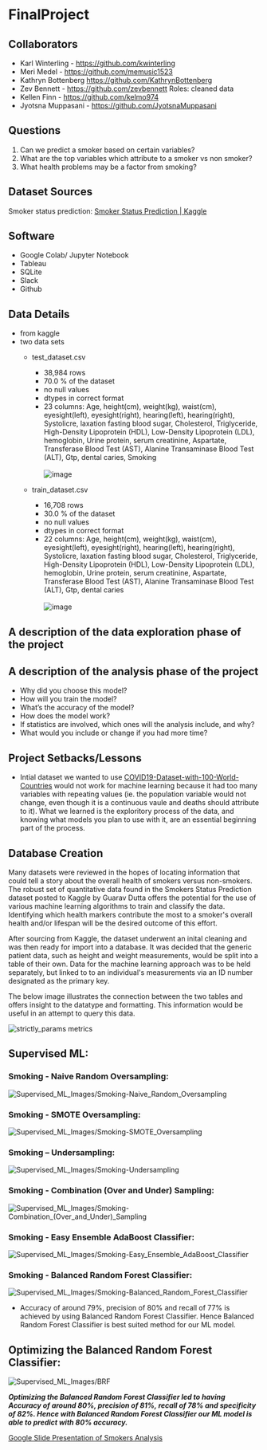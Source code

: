 # FinalProject
## Collaborators
- Karl Winterling - https://github.com/kwinterling
- Meri Medel - https://github.com/memusic1523
- Kathryn Bottenberg https://github.com/KathrynBottenberg
- Zev Bennett - https://github.com/zevbennett
    Roles: cleaned data
- Kellen Finn - https://github.com/kelmo974
- Jyotsna Muppasani - https://github.com/JyotsnaMuppasani

## Questions
1. Can we predict a smoker based on certain variables? 
2. What are the top variables which attribute to a smoker vs non smoker? 
3. What health problems may be a factor from smoking?


## Dataset Sources
Smoker status prediction: [Smoker Status Prediction | Kaggle](https://www.kaggle.com/datasets/gauravduttakiit/smoker-status-prediction)

## Software
- Google Colab/ Jupyter Notebook
- Tableau
- SQLite
- Slack
- Github

## Data Details
- from kaggle
- two data sets 
    - test_dataset.csv
        - 38,984 rows
        - 70.0 % of the dataset
        - no null values
        - dtypes in correct format
        - 23 columns: Age, height(cm), weight(kg), waist(cm), eyesight(left), eyesight(right), hearing(left), hearing(right), Systolicre, laxation fasting blood sugar, Cholesterol, Triglyceride, High-Density Lipoprotein (HDL), Low-Density Lipoprotein (LDL), hemoglobin, Urine protein, serum creatinine, Aspartate, Transferase Blood Test (AST), Alanine Transaminase Blood Test (ALT), Gtp, dental caries, Smoking </br> </br>
        ![image](train_unique_table.png)

    - train_dataset.csv
        - 16,708 rows
        - 30.0 % of the dataset
        - no null values
        - dtypes in correct format
        - 22 columns: Age, height(cm), weight(kg), waist(cm), eyesight(left), eyesight(right), hearing(left), hearing(right), Systolicre, laxation fasting blood sugar, Cholesterol, Triglyceride, High-Density Lipoprotein (HDL), Low-Density Lipoprotein (LDL), hemoglobin, Urine protein, serum creatinine, Aspartate, Transferase Blood Test (AST), Alanine Transaminase Blood Test (ALT), Gtp, dental caries </br> </br>
        ![image](test_unique_table.png)
    
## A description of the data exploration phase of the project



## A description of the analysis phase of the project
- Why did you choose this model?
- How will you train the model?
- What’s the accuracy of the model?
- How does the model work?
- If statistics are involved, which ones will the analysis include, and why?
- What would you include or change if you had more time?


## Project Setbacks/Lessons
- Intial dataset we wanted to use [COVID19-Dataset-with-100-World-Countries](https://www.kaggle.com/datasets/sambelkacem/covid19-algeria-and-world-dataset) would not work for machine learning because it had too many variables with repeating values (ie. the population variable would not change, even though it is a continuous vaule and deaths should attribute to it). What we learned is the exploritory process of the data, and knowing what models you plan to use with it, are an essential beginning part of the process. 



## Database Creation
Many datasets were reviewed in the hopes of locating information that could tell a story about the overall health of smokers versus non-smokers. The robust set of quantitative data found in the Smokers Status Prediction dataset posted to Kaggle by Guarav Dutta offers the potential for the use of various machine learning algorithms to train and classify the data. Identifying which health markers contribute the most to a smoker's overall health and/or lifespan will be the desired outcome of this effort. 

After sourcing from Kaggle, the dataset underwent an inital cleaning and was then ready for import into a database. It was decided that the generic patient data, such as height and weight measurements, would be split into a table of their own. Data for the machine learning approach was to be held separately, but linked to to an individual's measurements via an ID number designated as the primary key.

The below image illustrates the connection between the two tables and offers insight to the datatype and formatting. This information would be useful in an attempt to query this data.


   ![strictly_params metrics](https://user-images.githubusercontent.com/109499859/214213592-68f5727f-798f-4411-8979-b1e19a9ace4c.png)
        
      
## Supervised ML:
### Smoking - Naive Random Oversampling:
![ Supervised_ML_Images/Smoking-Naive_Random_Oversampling]( Supervised_ML_Images/Smoking-Naive_Random_Oversampling.png)

### Smoking - SMOTE Oversampling:
![ Supervised_ML_Images/Smoking-SMOTE_Oversampling]( Supervised_ML_Images/Smoking-SMOTE_Oversampling.png)

### Smoking – Undersampling:
![Supervised_ML_Images/Smoking-Undersampling]( Supervised_ML_Images/Smoking-Undersampling.png)

### Smoking - Combination (Over and Under) Sampling:
![ Supervised_ML_Images/Smoking-Combination_(Over_and_Under)_Sampling]( Supervised_ML_Images/Smoking-Combination_(Over_and_Under)_Sampling.png)

### Smoking - Easy Ensemble AdaBoost Classifier:
![Supervised_ML_Images/Smoking-Easy_Ensemble_AdaBoost_Classifier]( Supervised_ML_Images/Smoking-Easy_Ensemble_AdaBoost_Classifier.png)

### Smoking - Balanced Random Forest Classifier:

![ Supervised_ML_Images/Smoking-Balanced_Random_Forest_Classifier](Supervised_ML_Images/Smoking-Balanced_Random_Forest_Classifier.png)
* Accuracy of around 79%, precision of 80% and recall of 77% is achieved by using Balanced Random Forest Classifier. Hence Balanced Random Forest Classifier is best suited method for our ML model. 

## Optimizing the Balanced Random Forest Classifier:
![Supervised_ML_Images/BRF](Supervised_ML_Images/BRF.png)

***Optimizing the Balanced Random Forest Classifier led to having Accuracy of around 80%, precision of 81%, recall of 78% and specificity of 82%. Hence with Balanced Random Forest Classifier our ML model is able to predict with 80% accuracy.***

[Google Slide Presentation of Smokers Analysis](https://docs.google.com/presentation/d/1J269H3gS8qX-RNoHSV9GkMj8ZjqVQy4Mau5pxhPjKhQ/edit)

